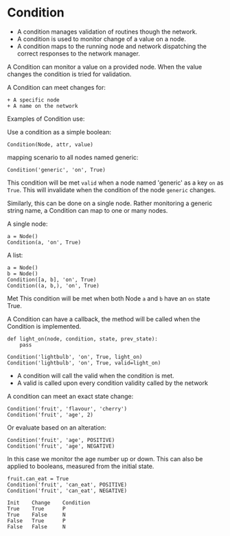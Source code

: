 # Condition

+ A condition manages validation of routines though the network.
+ A condition is used to monitor change of a value on a node.
+ A condition maps to the running node and network dispatching
the correct responses to the network manager.

A Condition can monitor a value on a provided node. When the value
changes the condition is tried for validation.

A Condition can meet changes for:

    + A specific node
    + A name on the network

Examples of Condition use:

Use a condition as a simple boolean:

    Condition(Node, attr, value)

mapping scenario to all nodes named generic:

    Condition('generic', 'on', True)

This condition will be met `valid` when a node named 'generic' as a key `on` as `True`. This will invalidate when the condition of the node `generic` changes.

Similarly, this can be done on a single node. Rather monitoring a generic string name, a Condition can map to one or many nodes.

A single node:

    a = Node()
    Condition(a, 'on', True)


A list:

    a = Node()
    b = Node()
    Condition([a, b], 'on', True)
    Condition((a, b,), 'on', True)


Met This condition will be met when both Node `a` and `b` have an `on` state True.

A Condition can have a callback, the method will be called when the Condition is implemented.

    def light_on(node, condition, state, prev_state):
        pass

    Condition('lightbulb', 'on', True, light_on)
    Condition('lightbulb', 'on', True, valid=light_on)


+ A condition will call the valid when the condition is met.
+ A valid is called upon every condition validity called by the network

A condition can meet an exact state change:

    Condition('fruit', 'flavour', 'cherry')
    Condition('fruit', 'age', 2)


Or evaluate based on an alteration:

    Condition('fruit', 'age', POSITIVE)
    Condition('fruit', 'age', NEGATIVE)

In this case we monitor the age number up or down. This can also be applied to booleans, measured from the initial state.

    fruit.can_eat = True
    Condition('fruit', 'can_eat', POSITIVE)
    Condition('fruit', 'can_eat', NEGATIVE)

    Init    Change    Condition
    True    True      P
    True    False     N
    False   True      P
    False   False     N



